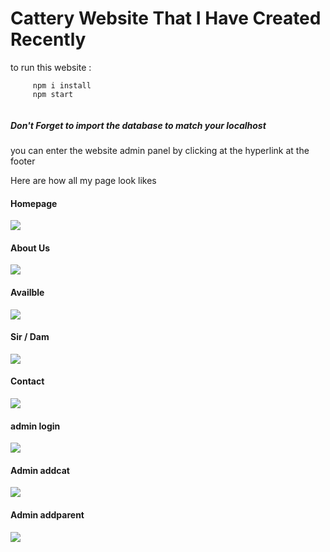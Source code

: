 <h1>Cattery Website That I Have Created Recently</h1>

<p>to run this website : </p>

```
     npm i install
     npm start
     
```
<h5>Don't Forget to import the database to match your localhost</h5>

<p>you can enter the website admin panel by clicking at the hyperlink at the footer</p>

<p> Here are how all my page look likes </p>

<h4>Homepage</h4>
<img src="./images/1home.png">

<h4>About Us</h4>
<img src="./images/2aboutus.png">

<h4>Availble</h4>
<img src="./images/3catlist.png">

<h4>Sir / Dam</h4>
<img src="./images/4sir-dam.png">

<h4>Contact</h4>
<img src="./images/5-contact.png">

<h4>admin login</h4>
<img src="./images/11-login.png">

<h4>Admin addcat</h4>
<img src="./images/12-cat.png">

<h4>Admin addparent</h4>
<img src="./images/13-parent.png">
